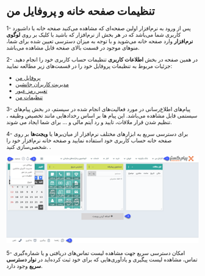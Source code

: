 # تنظیمات صفحه خانه و پروفایل من

1- پس از ورود به نرم‌افزار اولین صفحه‌ای که مشاهده می‌کنید صفحه خانه یا داشبورد کاربری شما می‌باشد که در هر بخش از نرم‌افزار که باشید با کلیک بر روی **لوگوی نرم‌افزار** وارد صفحه خانه می‌شوید و با توجه به میزان دسترسی تعیین شده برای شما، منوهای موجود در قسمت بالای صفحه قابل مشاهده می‌باشد.

2- در همین صفحه در بخش **اطلاعات کاربری** تنظیمات حساب کاربری خود را انجام دهید.
جزئیات مربوط به تنظیمات پروفایل خود را در قسمت‌های زیر مطالعه نمایید:

- [پروفایل من](https://github.com/1stco/PayamGostarDocs/blob/master/Help/home/ClubUserAccount.md)
- [مدیریت کاربران جانشین](https://github.com/1stco/PayamGostarDocs/blob/master/Help/home/SurrogateUser2.5.6.md)
- [تغییر رمز عبور](https://github.com/1stco/PayamGostarDocs/blob/master/Help/home/UserPasswordChange.md)
- [تنظیمات من](https://github.com/1stco/PayamGostarDocs/blob/master/Help/home/MySetting.md)

3- پیام‌های اطلاع‌رسانی در مورد فعالیت‌های انجام شده در سیستم، در بخش پیام‌های سیستمی قابل مشاهده می‌باشد.
این پیام ها بر اساس رخدادهایی مانند تخصیص وظیفه ، تنظیم شدن قرار ملاقات، تایید و رد آیتم مالی و ... برای شما ایجاد می شوند. 

4- برای دسترسی سریع به ابزارهای مختلف نرم‌افزار از میان‌برها یا **ویجت‌ها** بر روی صفحه خانه حساب کاربری خود استفاده نمایید و صفحه خانه نرم‌افزار خود را شخصی‌سازی کنید.
.

![تصویر صفحه خانه](./Images/Homepage2.6.0.png)

5- امکان دسترسی سریع جهت مشاهده لیست تماس‌های دریافتی و یا شماره‌گیری تماس، مشاهده لیست پیگیری و یادآوری‌هایی که برای خود ثبت کرده‌اید در **نوار دسترسی سریع** وجود دارد.
